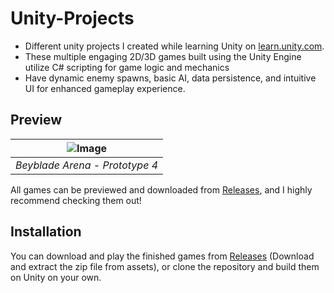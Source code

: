 # Unity-Projects

- Different unity projects I created while learning Unity on [learn.unity.com](https://learn.unity.com/).
- These multiple engaging 2D/3D games built using the Unity Engine utilize C# scripting for game logic and mechanics
- Have dynamic enemy spawns, basic AI, data persistence, and intuitive UI for enhanced gameplay experience.

## Preview
| ![Image](https://user-images.githubusercontent.com/80640349/172258909-2c7207b7-ca18-420e-bcd4-d567ef26a971.png) | 
|:--:| 
| *Beyblade Arena - Prototype 4* |

All games can be previewed and downloaded from [Releases](https://github.com/Taha-Adeel/Unity-Projects/releases), and I highly recommend checking them out!

## Installation
You can download and play the finished games from [Releases](https://github.com/Taha-Adeel/Unity-Projects/releases) (Download and extract the zip file from assets), or clone the repository and build them on Unity on your own.
